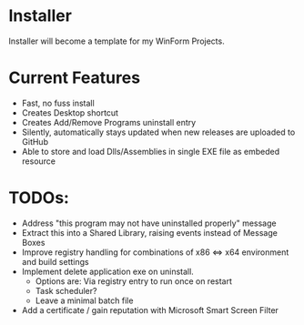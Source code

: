 # Installer

Installer will become a template for my WinForm Projects.

# Current Features
- Fast, no fuss install
- Creates Desktop shortcut
- Creates Add/Remove Programs uninstall entry
- Silently, automatically stays updated when new releases are uploaded to GitHub
- Able to store and load Dlls/Assemblies in single EXE file as embeded resource

# TODOs:
  - Address "this program may not have uninstalled properly" message
  - Extract this into a Shared Library, raising events instead of Message Boxes
  - Improve registry handling for combinations of x86 <=> x64 environment and build settings
  - Implement delete application exe on uninstall.
    - Options are: Via registry entry to run once on restart
    - Task scheduler?
    - Leave a minimal batch file
- Add a certificate / gain reputation with Microsoft Smart Screen Filter

